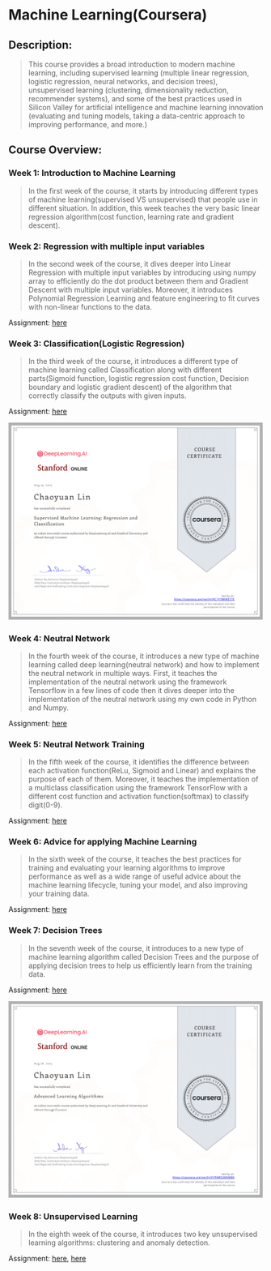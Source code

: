 # Machine Learning(Coursera)

## Description:

> This course provides a broad introduction to modern machine learning, including supervised learning (multiple linear regression, logistic regression, neural networks, and decision trees), unsupervised learning (clustering, dimensionality reduction, recommender systems), and some of the best practices used in Silicon Valley for artificial intelligence and machine learning innovation (evaluating and tuning models, taking a data-centric approach to improving performance, and more.)

## Course Overview:

### Week 1: Introduction to Machine Learning

> In the first week of the course, it starts by introducing different types of machine learning(supervised VS unsupervised) that people use in different situation. In addition, this week teaches the very basic linear regression algorithm(cost function, learning rate and gradient descent).

### Week 2: Regression with multiple input variables

> In the second week of the course, it dives deeper into Linear Regression with multiple input variables by introducing using numpy array to efficiently do the dot product between them and Gradient Descent with multiple input variables. Moreover, it introduces Polynomial Regression Learning and feature engineering to fit curves with non-linear functions to the data.

Assignment: [here](Assignment/W2_Assign1.ipynb)

### Week 3: Classification(Logistic Regression)

> In the third week of the course, it introduces a different type of machine learning called Classification along with different parts(Sigmoid function, logistic regression cost function, Decision boundary and logistic gradient descent) of the algorithm that correctly classify the outputs with given inputs. 

Assignment: [here](Assignment/W3_Logistic_Regression.ipynb)

![part1](part1.png)

### Week 4: Neutral Network

> In the fourth week of the course, it introduces a new type of machine learning called deep learning(neutral network) and how to implement the neutral network in multiple ways. First, it teaches the implementation of the neutral network using the framework Tensorflow in a few lines of code then it dives deeper into the implementation of the neutral network using my own code in Python and Numpy. 

Assignment: [here](Assignment/W4_Assignment.ipynb)

### Week 5: Neutral Network Training

> In the fifth week of the course, it identifies the difference between each activation function(ReLu, Sigmoid and Linear) and explains the purpose of each of them. Moreover, it teaches the implementation of a multiclass classification using the framework TensorFlow with a different cost function and activation function(softmax) to classify digit(0-9).

Assignment: [here](Assignment/W5_Assignment.ipynb)

### Week 6: Advice for applying Machine Learning

> In the sixth week of the course, it teaches the best practices for training and evaluating your learning algorithms to improve performance as well as a wide range of useful advice about the machine learning lifecycle, tuning your model, and also improving your training data.

Assignment: [here](Assignment/W6_Assignment.ipynb)

### Week 7: Decision Trees

> In the seventh week of the course, it introduces to a new type of machine learning algorithm called Decision Trees and the purpose of applying decision trees to help us efficiently learn from the training data.

Assignment: [here](Assignment/W7_Decision_Tree.ipynb)

![part2](part2.png)


### Week 8: Unsupervised Learning

> In the eighth week of the course, it introduces two key unsupervised learning algorithms: clustering and anomaly detection.

Assignment: [here](Assignment/W8_KMeans_Assignment.ipynb), [here](Assignment/W8_Anomaly_Detection.ipynb)




